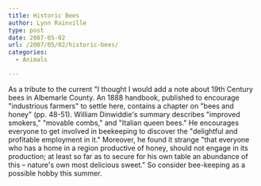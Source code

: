 ```yaml
---
title: Historic Bees
author: Lynn Rainville
type: post
date: 2007-05-02
url: /2007/05/02/historic-bees/
categories:
  - Animals

---
```

As a tribute to the current "[](http://www.nytimes.com/2007/02/27/business/27bees.html?ex=1330232400&en=3aaa0148837b8977&ei=5088)I thought I would add a note about 19th Century bees in Albemarle County. An 1888 handbook, published to encourage "industrious farmers" to settle here, contains a chapter on "bees and honey" (pp. 48-51). William Dinwiddie's summary describes "improved smokers," "movable combs," and "Italian queen bees." He encourages everyone to get involved in beekeeping to discover the "delightful and profitable employment in it." Moreover, he found it strange "that everyone who has a home in a region productive of honey, should not engage in its production; at least so far as to secure for his own table an abundance of this &#8211; nature's own most delicious sweet." So consider bee-keeping as a possible hobby this summer.

